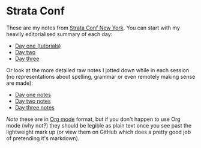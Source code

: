 # Strata Conf

These are my notes from [Strata Conf New York][]. You can start with my heavily editorialised summary of each day:

* [Day one (tutorials)](day_01_summary.md)
* [Day two](day_02_summary.md)
* [Day three](day_03_summary.md)

Or look at the more detailed raw notes I jotted down while in each session (no representations about spelling, grammar or even remotely making sense are made):

* [Day one notes](day_01_notes.org)
* [Day two notes](day_02_notes.org)
* [Day three notes](day_03_notes.org)

_Note_ these are in [Org mode][] format, but if you don't happen to use Org mode (why not?) they should be legible as plain text once you see past the lightweight mark up (or view them on GitHub which does a pretty good job of pretending it's markdown).

[Strata Conf New York]: http://strataconf.com/big-data-conference-ny-2015
[Org mode]: http://orgmode.org
